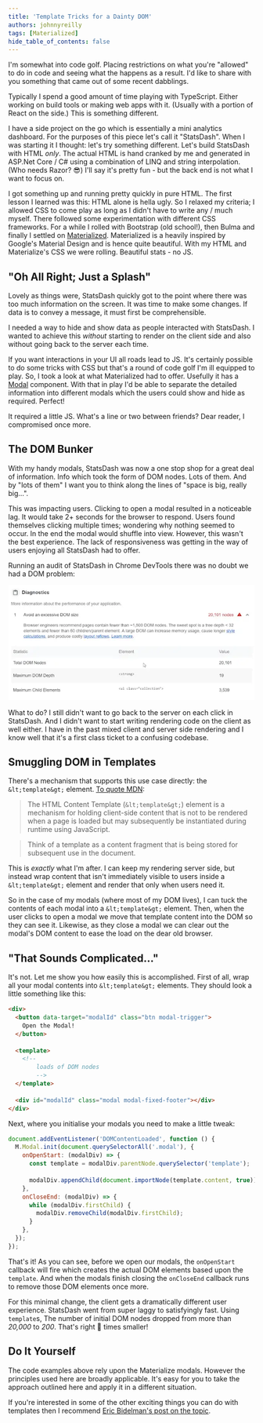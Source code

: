 ```yaml
---
title: 'Template Tricks for a Dainty DOM'
authors: johnnyreilly
tags: [Materialized]
hide_table_of_contents: false
---
```


I'm somewhat into code golf. Placing restrictions on what you're "allowed" to do in code and seeing what the happens as a result. I'd like to share with you something that came out of some recent dabblings.

<!--truncate-->

Typically I spend a good amount of time playing with TypeScript. Either working on build tools or making web apps with it. (Usually with a portion of React on the side.) This is something different.

I have a side project on the go which is essentially a mini analytics dashboard. For the purposes of this piece let's call it "StatsDash". When I was starting it I thought: let's try something different. Let's build StatsDash with HTML _only_. The actual HTML is hand cranked by me and generated in ASP.Net Core / C# using a combination of LINQ and string interpolation. (Who needs Razor? 😎) I'll say it's pretty fun - but the back end is not what I want to focus on.

I got something up and running pretty quickly in pure HTML. The first lesson I learned was this: HTML alone is hella ugly. So I relaxed my criteria; I allowed CSS to come play as long as I didn't have to write any / much myself. There followed some experimentation with different CSS frameworks. For a while I rolled with Bootstrap (old school!), then Bulma and finally I settled on [Materialized](https://materializecss.com/). Materialized is a heavily inspired by Google's Material Design and is hence quite beautiful. With my HTML and Materialize's CSS we were rolling. Beautiful stats - no JS.

## "Oh All Right; Just a Splash"

Lovely as things were, StatsDash quickly got to the point where there was too much information on the screen. It was time to make some changes. If data is to convey a message, it must first be comprehensible.

I needed a way to hide and show data as people interacted with StatsDash. I wanted to achieve this _without_ starting to render on the client side and also without going back to the server each time.

If you want interactions in your UI all roads lead to JS. It's certainly possible to do some tricks with CSS but that's a round of code golf I'm ill equipped to play. So, I took a look at what Materialized had to offer. Usefully it has a [Modal](https://materializecss.com/modals.html) component. With that in play I'd be able to separate the detailed information into different modals which the users could show and hide as required. Perfect!

It required a little JS. What's a line or two between friends? Dear reader, I compromised once more.

## The DOM Bunker

With my handy modals, StatsDash was now a one stop shop for a great deal of information. Info which took the form of DOM nodes. Lots of them. And by "lots of them" I want you to think along the lines of "space is big, really big...".

This was impacting users. Clicking to open a modal resulted in a noticeable lag. It would take 2+ seconds for the browser to respond. Users found themselves clicking multiple times; wondering why nothing seemed to occur. In the end the modal would shuffle into view. However, this wasn't the best experience. The lack of responsiveness was getting in the way of users enjoying all StatsDash had to offer.

Running an audit of StatsDash in Chrome DevTools there was no doubt we had a DOM problem:

![](DOM-massive.webp)

What to do? I still didn't want to go back to the server on each click in StatsDash. And I didn't want to start writing rendering code on the client as well either. I have in the past mixed client and server side rendering and I know well that it's a first class ticket to a confusing codebase.

## Smuggling DOM in Templates

There's a mechanism that supports this use case directly: the `&lt;template&gt;` element. [To quote MDN](https://developer.mozilla.org/en-US/docs/Web/HTML/Element/template):

> The HTML Content Template (`&lt;template&gt;`) element is a mechanism for holding client-side content that is not to be rendered when a page is loaded but may subsequently be instantiated during runtime using JavaScript.

> Think of a template as a content fragment that is being stored for subsequent use in the document.

This is _exactly_ what I'm after. I can keep my rendering server side, but instead wrap content that isn't immediately visible to users inside a `&lt;template&gt;` element and render that only when users need it.

So in the case of my modals (where most of my DOM lives), I can tuck the contents of each modal into a `&lt;template&gt;` element. Then, when the user clicks to open a modal we move that template content into the DOM so they can see it. Likewise, as they close a modal we can clear out the modal's DOM content to ease the load on the dear old browser.

## "That Sounds Complicated..."

It's not. Let me show you how easily this is accomplished. First of all, wrap all your modal contents into `&lt;template&gt;` elements. They should look a little something like this:

```html
<div>
  <button data-target="modalId" class="btn modal-trigger">
    Open the Modal!
  </button>

  <template>
    <!--
        loads of DOM nodes
        -->
  </template>

  <div id="modalId" class="modal modal-fixed-footer"></div>
</div>
```

Next, where you initialise your modals you need to make a little tweak:

```js
document.addEventListener('DOMContentLoaded', function () {
  M.Modal.init(document.querySelectorAll('.modal'), {
    onOpenStart: (modalDiv) => {
      const template = modalDiv.parentNode.querySelector('template');

      modalDiv.appendChild(document.importNode(template.content, true));
    },
    onCloseEnd: (modalDiv) => {
      while (modalDiv.firstChild) {
        modalDiv.removeChild(modalDiv.firstChild);
      }
    },
  });
});
```

That's it! As you can see, before we open our modals, the `onOpenStart` callback will fire which creates the actual DOM elements based upon the `template`. And when the modals finish closing the `onCloseEnd` callback runs to remove those DOM elements once more.

For this minimal change, the client gets a dramatically different user experience. StatsDash went from super laggy to satisfyingly fast. Using `template`s, The number of initial DOM nodes dropped from more than _20,000_ to _200_. That's right 💯 times smaller!

## Do It Yourself

The code examples above rely upon the Materialize modals. However the principles used here are broadly applicable. It's easy for you to take the approach outlined here and apply it in a different situation.

If you're interested in some of the other exciting things you can do with templates then I recommend [Eric Bidelman's post on the topic](https://www.html5rocks.com/en/tutorials/webcomponents/template/).
